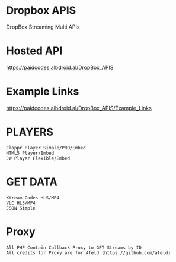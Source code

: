 # Dropbox APIS
DropBox Streaming Multi APIs

# Hosted API
https://paidcodes.albdroid.al/DropBox_APIS

# Example Links
https://paidcodes.albdroid.al/DropBox_APIS/Example_Links

# PLAYERS
    Clappr Player Simple/PRO/Embed
    HTML5 Player/Embed
    JW Player Flexible/Embed

# GET DATA
    Xtream Codes HLS/MP4
    VLC HLS/MP4
    JSON Simple

# Proxy
    All PHP Contain Callback Proxy to GET Streams by ID
    All credits for Proxy are for Afeld (https://github.com/afeld)
